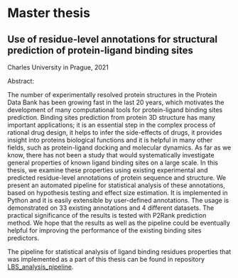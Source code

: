 # Master thesis

## Use of residue-level annotations for structural prediction of protein-ligand binding sites

Charles University in Prague, 2021

Abstract:

The number of experimentally resolved protein structures in the Protein Data Bank has been growing fast in the last 20 years, which motivates the development of many computational tools for protein-ligand binding sites prediction. Binding sites prediction from protein 3D structure has many important applications; it is an essential step in the complex process of rational drug design, it helps to infer the side-effects of drugs, it provides insight into proteins biological functions and it is helpful in many other fields, such as protein-ligand docking and molecular dynamics. As far as we know, there has not been a study that would systematically investigate general properties of known ligand binding sites on a large scale. In this thesis, we examine these properties using existing experimental and predicted residue-level annotations of protein sequence and structure. We present an automated pipeline for statistical analysis of these annotations, based on hypothesis testing and effect size estimation. It is implemented in Python and it is easily extensible by user-defined annotations. The usage is demonstrated on 33 existing annotations and 4 different datasets. The practical significance of the results is tested with P2Rank prediction method. We hope that the results as well as the pipeline could be eventually helpful for improving the performance of the existing binding sites predictors.


The pipeline for statistical analysis of ligand binding residues properties that was implemented as a part of this thesis can be found in repository [LBS_analysis_pipeline](https://github.com/katebrich/LBS_analysis_pipeline).
